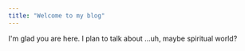 ```yaml
---
title: "Welcome to my blog"
---
```


I'm glad you are here. I plan to talk about ...uh, maybe spiritual world?
